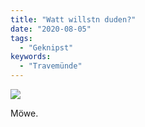 ```yaml
---
title: "Watt willstn duden?"
date: "2020-08-05"
tags:
  - "Geknipst"
keywords:
  - "Travemünde"
---
```


![](/images/56EB30AC-D969-47D9-BA32-327EC3507723-768x1024.jpeg)

Möwe.
